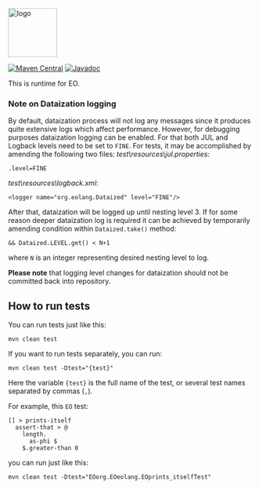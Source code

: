 <img alt="logo" src="https://www.objectionary.com/cactus.svg" height="100px" />

[![Maven Central](https://img.shields.io/maven-central/v/org.eolang/eo-runtime.svg)](https://maven-badges.herokuapp.com/maven-central/org.eolang/eo-runtime)
[![Javadoc](http://www.javadoc.io/badge/org.eolang/eo-runtime.svg)](http://www.javadoc.io/doc/org.eolang/eo-runtime)

This is runtime for EO.

### Note on Dataization logging

By default, dataization process will not log any messages since it
produces quite extensive logs which affect performance.
However, for debugging purposes dataization logging can be enabled.
For that both JUL and Logback levels need to be set to `FINE`.
For tests, it may be accomplished by amending the following two files:
_test\resources\jul.properties_:
```
.level=FINE
```
_test\resources\logback.xml_:
```
<logger name="org.eolang.Dataized" level="FINE"/>
```
After that, dataization will be logged up until nesting level 3.
If for some reason deeper dataization log is required it can be
achieved by temporarily amending condition within `Dataized.take()`
method:
```
&& Dataized.LEVEL.get() < N+1
```
where `N` is an integer representing desired nesting level to log.

__Please note__ that logging level changes for dataization should not be committed back into
repository.

## How to run tests
You can run tests just like this:
```
mvn clean test
```

If you want to run tests separately, you can run:
```
mvn clean test -Dtest="{test}"
```
Here the variable `{test}` is the full name of the test, or several test names separated by commas (`,`). 

For example, this `EO` test:
```
[] > prints-itself
  assert-that > @
    length.
      as-phi $
    $.greater-than 0
```

you can run just like this:
```
mvn clean test -Dtest="EOorg.EOeolang.EOprints_itselfTest"
```
